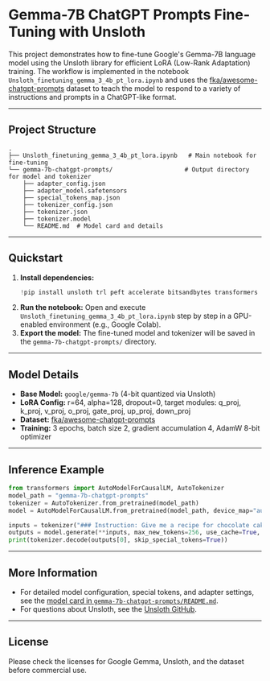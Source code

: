 # Gemma-7B ChatGPT Prompts Fine-Tuning with Unsloth

This project demonstrates how to fine-tune Google's Gemma-7B language model using the Unsloth library for efficient LoRA (Low-Rank Adaptation) training. The workflow is implemented in the notebook `Unsloth_finetuning_gemma_3_4b_pt_lora.ipynb` and uses the [fka/awesome-chatgpt-prompts](https://huggingface.co/datasets/fka/awesome-chatgpt-prompts) dataset to teach the model to respond to a variety of instructions and prompts in a ChatGPT-like format.

---

## Project Structure

```
.
├── Unsloth_finetuning_gemma_3_4b_pt_lora.ipynb   # Main notebook for fine-tuning
└── gemma-7b-chatgpt-prompts/                    # Output directory for model and tokenizer
    ├── adapter_config.json
    ├── adapter_model.safetensors
    ├── special_tokens_map.json
    ├── tokenizer_config.json
    ├── tokenizer.json
    ├── tokenizer.model
    └── README.md  # Model card and details
```

---

## Quickstart

1. **Install dependencies:**
   ```python
   !pip install unsloth trl peft accelerate bitsandbytes transformers datasets fsspec
   ```
2. **Run the notebook:**
   Open and execute `Unsloth_finetuning_gemma_3_4b_pt_lora.ipynb` step by step in a GPU-enabled environment (e.g., Google Colab).
3. **Export the model:**
   The fine-tuned model and tokenizer will be saved in the `gemma-7b-chatgpt-prompts/` directory.

---

## Model Details

- **Base Model:** `google/gemma-7b` (4-bit quantized via Unsloth)
- **LoRA Config:** r=64, alpha=128, dropout=0, target modules: q_proj, k_proj, v_proj, o_proj, gate_proj, up_proj, down_proj
- **Dataset:** [fka/awesome-chatgpt-prompts](https://huggingface.co/datasets/fka/awesome-chatgpt-prompts)
- **Training:** 3 epochs, batch size 2, gradient accumulation 4, AdamW 8-bit optimizer

---

## Inference Example

```python
from transformers import AutoModelForCausalLM, AutoTokenizer
model_path = "gemma-7b-chatgpt-prompts"
tokenizer = AutoTokenizer.from_pretrained(model_path)
model = AutoModelForCausalLM.from_pretrained(model_path, device_map="auto")

inputs = tokenizer("### Instruction: Give me a recipe for chocolate cake.\n### Prompt: \n### Response:", return_tensors="pt").to("cuda")
outputs = model.generate(**inputs, max_new_tokens=256, use_cache=True, do_sample=True, top_k=50, top_p=0.95)
print(tokenizer.decode(outputs[0], skip_special_tokens=True))
```

---

## More Information

- For detailed model configuration, special tokens, and adapter settings, see the [model card in `gemma-7b-chatgpt-prompts/README.md`](gemma-7b-chatgpt-prompts/README.md).
- For questions about Unsloth, see the [Unsloth GitHub](https://github.com/unslothai/unsloth).

---

## License

Please check the licenses for Google Gemma, Unsloth, and the dataset before commercial use. 